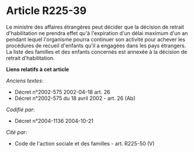 # Article R225-39

Le ministre des affaires étrangères peut décider que la décision de retrait d'habilitation ne prendra effet qu'à l'expiration
d'un délai maximum d'un an pendant lequel l'organisme pourra continuer son activité pour achever les procédures de recueil
d'enfants qu'il a engagées dans les pays étrangers. La liste des familles et des enfants concernés est annexée à la décision
de retrait d'habilitation.

**Liens relatifs à cet article**

_Anciens textes_:

  - Décret n°2002-575 2002-04-18 art. 26
  - Décret n°2002-575 du 18 avril 2002 - art. 26 (Ab)

_Codifié par_:

  - Décret n°2004-1136 2004-10-21

_Cité par_:

  - Code de l'action sociale et des familles - art. R225-50 (V)
